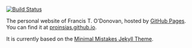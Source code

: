 [![Build Status](https://travis-ci.org/proinsias/proinsias.github.io.svg?branch=master)](https://travis-ci.org/proinsias/proinsias.github.io)

The personal website of Francis T. O'Donovan, hosted by [GitHub Pages](http://pages.github.com). You can find it at [proinsias.github.io](https://proinsias.github.io).

It is currently based on the [Minimal Mistakes Jekyll Theme](https://github.com/mmistakes/minimal-mistakes).

